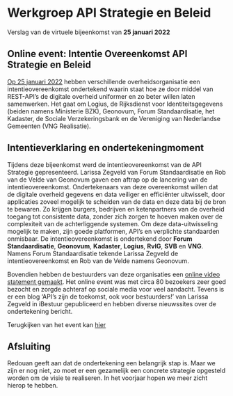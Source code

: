 # Werkgroep API Strategie en Beleid
Verslag van de virtuele bijeenkomst van **25 januari 2022**

## Online event: Intentie Overeenkomst API Strategie en Beleid
[Op 25 januari 2022](https://www.geonovum.nl/over-geonovum/actueel/een-stap-naar-een-efficientere-en-uniforme-digitale-overheid-met-rest-api) hebben verschillende overheidsorganisatie een intentieovereenkomst ondertekend waarin staat hoe ze door middel van REST-API’s de digitale overheid uniformer en zo beter willen laten samenwerken. 
Het gaat om Logius, de Rijksdienst voor Identiteitsgegevens (beiden namens Ministerie BZK), Geonovum, Forum Standaardisatie, het Kadaster, de Sociale Verzekeringsbank en de Vereniging van Nederlandse Gemeenten (VNG Realisatie).

## Intentieverklaring en ondertekeningmoment
Tijdens deze bijeenkomst werd de intentieovereenkomst van de API Strategie gepresenteerd. Larissa Zegveld van Forum Standaardisatie en Rob van de Velde van Geonovum gaven een aftrap op de lancering van de intentieovereenkomst. Ondertekenaars van deze overeenkomst willen dat de digitale overheid gegevens en data veiliger en efficiënter uitwisselt, door applicaties zoveel mogelijk te scheiden van de data en deze data bij de bron te bewaren. Zo krijgen burgers, bedrijven en ketenpartners van de overheid toegang tot consistente data, zonder zich zorgen te hoeven maken over de complexiteit van de achterliggende systemen. Om deze data-uitwisseling mogelijk te maken, zijn goede platformen, API’s en verplichte standaarden onmisbaar. De intentieovereenkomst is ondertekend door **Forum Standaardisatie**, **Geonovum**, **Kadaster**, **Logius**, **RvIG**, **SVB** en **VNG**. Namens Forum Standaardisatie tekende Larissa Zegveld de intentieovereenkomst en Rob van de Velde namens Geonovum. 

Bovendien hebben de bestuurders van deze organisaties een [online video statement gemaakt](https://www.geonovum.nl/themas/kennisplatform-apis/intentie-overeenkomst). Het online event was met circa 80 bezoekers zeer goed bezocht en zorgde achteraf op sociale media voor veel aandacht. Tevens is er een blog ‘API’s zijn de toekomst, ook voor bestuurders!’ van Larissa Zegveld in iBestuur gepubliceerd en hebben diverse nieuwssites over de ondertekening bericht.

Terugkijken van het event kan [hier](https://www.youtube.com/watch?v=B98638Aa27Q&ab_channel=StichtingGeonovum)


## Afsluiting
Redouan geeft aan dat de ondertekening een belangrijk stap is. Maar we zijn er nog niet, zo moet er een gezamelijk een concrete strategie opgesteld worden om de visie te realiseren. In het voorjaar hopen we meer zicht hierop te hebben. 
